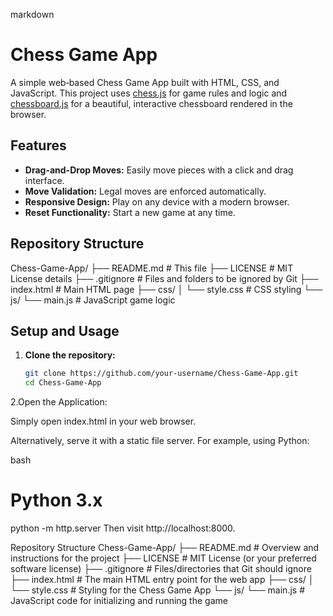 markdown
# Chess Game App

A simple web‑based Chess Game App built with HTML, CSS, and JavaScript. This project uses [chess.js](https://github.com/jhlywa/chess.js) for game rules and logic and [chessboard.js](https://github.com/oakmac/chessboardjs) for a beautiful, interactive chessboard rendered in the browser.

## Features

- **Drag-and-Drop Moves:** Easily move pieces with a click and drag interface.
- **Move Validation:** Legal moves are enforced automatically.
- **Responsive Design:** Play on any device with a modern browser.
- **Reset Functionality:** Start a new game at any time.

## Repository Structure

Chess-Game-App/ ├── README.md # This file ├── LICENSE # MIT License details ├── .gitignore # Files and folders to be ignored by Git ├── index.html # Main HTML page ├── css/ │ └── style.css # CSS styling └── js/ └── main.js # JavaScript game logic


## Setup and Usage

1. **Clone the repository:**

   ```bash
   git clone https://github.com/your-username/Chess-Game-App.git
   cd Chess-Game-App
2.Open the Application:

Simply open index.html in your web browser.

Alternatively, serve it with a static file server. For example, using Python:

bash
# Python 3.x
python -m http.server
Then visit http://localhost:8000.

   Repository Structure
Chess-Game-App/
├── README.md         # Overview and instructions for the project
├── LICENSE           # MIT License (or your preferred software license)
├── .gitignore        # Files/directories that Git should ignore
├── index.html        # The main HTML entry point for the web app
├── css/
│   └── style.css     # Styling for the Chess Game App
└── js/
    └── main.js       # JavaScript code for initializing and running the game
